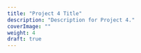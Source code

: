 ```yaml
---
title: "Project 4 Title"
description: "Description for Project 4."
coverImage: ""
weight: 4
draft: true
---
```



